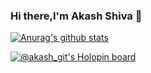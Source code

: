 ### Hi there,I'm Akash Shiva 👋

[![Anurag's github stats](https://github-readme-stats.vercel.app/api?username=akaProgramer)](https://github.com/anuraghazra/github-readme-stats)

<!--
**akaProgramer/akaProgramer** is a ✨ _special_ ✨ repository because its `README.md` (this file) appears on your GitHub profile.

Here are some ideas to get you started:

- 🔭 I’m currently working on ...
- 🌱 I’m currently learning ...
- 👯 I’m looking to collaborate on ...
- 🤔 I’m looking for help with ...
- 💬 Ask me about ...
- 📫 How to reach me: ...
- 😄 Pronouns: ...
- ⚡ Fun fact: ...
-->
[![@akash_git's Holopin board](https://holopin.me/akash_git)](https://holopin.io/@akash_git)
